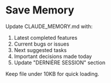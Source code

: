# Save Memory

Update CLAUDE_MEMORY.md with:
1. Latest completed features
2. Current bugs or issues
3. Next suggested tasks
4. Important decisions made today
5. Update "DERNIÈRE SESSION" section

Keep file under 10KB for quick loading.
